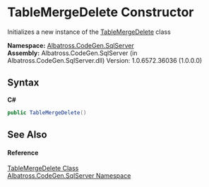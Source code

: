 # TableMergeDelete Constructor 
 

Initializes a new instance of the <a href="D17D934E">TableMergeDelete</a> class

**Namespace:**&nbsp;<a href="9727DDEC">Albatross.CodeGen.SqlServer</a><br />**Assembly:**&nbsp;Albatross.CodeGen.SqlServer (in Albatross.CodeGen.SqlServer.dll) Version: 1.0.6572.36036 (1.0.0.0)

## Syntax

**C#**<br />
``` C#
public TableMergeDelete()
```


## See Also


#### Reference
<a href="D17D934E">TableMergeDelete Class</a><br /><a href="9727DDEC">Albatross.CodeGen.SqlServer Namespace</a><br />